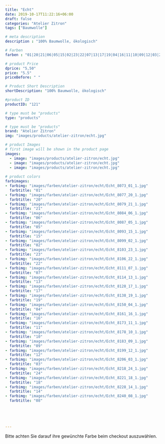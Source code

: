 ```yaml
---
title: "Echt"
date: 2019-10-17T11:22:16+06:00
draft: false
categories: "Atelier Zitron"
tags: ["Baumwolle"]	

# meta description
description : "100% Baumwolle, ökologisch"

# Farben
farben : "01|20|21|06|05|15|02|23|22|07|13|17|19|04|16|11|10|09|12|03|24|18|14|08"

# product Price
dprice: "5,50"
price: "5.5"
priceBefore: " "

# Product Short Description
shortDescription: "100% Baumwolle, ökologisch"

#product ID
productID: "121"

# type must be "products"
type: "products"

# type must be "products"
brand: "Atelier Zitron"
img: "images/products/atelier-zitron/echt.jpg"   

# product Images
# first image will be shown in the product page
images:
  - image: "images/products/atelier-zitron/echt.jpg"
  - image: "images/products/atelier-zitron/echt.jpg"
  - image: "images/products/atelier-zitron/echt.jpg"
   
# product colors
farbimages:
- farbimg: "images/farben/atelier-zitron/echt/Echt_8073_01_1.jpg"	
  farbtitle: "01"
- farbimg: "images/farben/atelier-zitron/echt/Echt_8077_20_1.jpg"	
  farbtitle: "20"
- farbimg: "images/farben/atelier-zitron/echt/Echt_8079_21_1.jpg"	
  farbtitle: "21"
- farbimg: "images/farben/atelier-zitron/echt/Echt_8084_06_1.jpg"	
  farbtitle: "06"
- farbimg: "images/farben/atelier-zitron/echt/Echt_8087_05_1.jpg"	
  farbtitle: "05"
- farbimg: "images/farben/atelier-zitron/echt/Echt_8093_15_1.jpg"	
  farbtitle: "15"
- farbimg: "images/farben/atelier-zitron/echt/Echt_8099_02_1.jpg"	
  farbtitle: "02"
- farbimg: "images/farben/atelier-zitron/echt/Echt_8103_23_1.jpg"	
  farbtitle: "23"
- farbimg: "images/farben/atelier-zitron/echt/Echt_8106_22_1.jpg"	
  farbtitle: "22"
- farbimg: "images/farben/atelier-zitron/echt/Echt_8111_07_1.jpg"	
  farbtitle: "07"
- farbimg: "images/farben/atelier-zitron/echt/Echt_8114_13_1.jpg"	
  farbtitle: "13"
- farbimg: "images/farben/atelier-zitron/echt/Echt_8128_17_1.jpg"	
  farbtitle: "17"
- farbimg: "images/farben/atelier-zitron/echt/Echt_8138_19_1.jpg"	
  farbtitle: "19"
- farbimg: "images/farben/atelier-zitron/echt/Echt_8150_04_1.jpg"	
  farbtitle: "04"
- farbimg: "images/farben/atelier-zitron/echt/Echt_8161_16_1.jpg"	
  farbtitle: "16"
- farbimg: "images/farben/atelier-zitron/echt/Echt_8173_11_1.jpg"	
  farbtitle: "11"
- farbimg: "images/farben/atelier-zitron/echt/Echt_8178_10_1.jpg"	
  farbtitle: "10"
- farbimg: "images/farben/atelier-zitron/echt/Echt_8183_09_1.jpg"	
  farbtitle: "09"
- farbimg: "images/farben/atelier-zitron/echt/Echt_8199_12_1.jpg"	
  farbtitle: "12"
- farbimg: "images/farben/atelier-zitron/echt/Echt_8206_03_1.jpg"	
  farbtitle: "03"
- farbimg: "images/farben/atelier-zitron/echt/Echt_8218_24_1.jpg"	
  farbtitle: "24"
- farbimg: "images/farben/atelier-zitron/echt/Echt_8221_18_1.jpg"	
  farbtitle: "18"
- farbimg: "images/farben/atelier-zitron/echt/Echt_8228_14_1.jpg"	
  farbtitle: "14"
- farbimg: "images/farben/atelier-zitron/echt/Echt_8240_08_1.jpg"	
  farbtitle: "08"





---
```


Bitte achten Sie darauf ihre gewünchte Farbe beim checkout auszuwählen.
